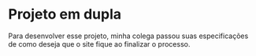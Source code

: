 # Projeto em dupla
Para desenvolver esse projeto, minha colega passou suas especificações de como deseja que o site fique ao finalizar o processo.
